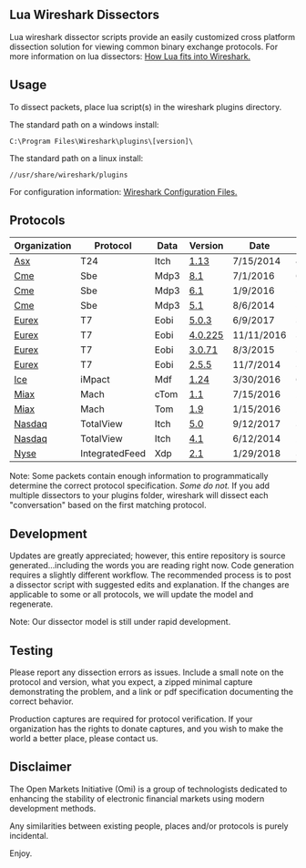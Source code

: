 ## Lua Wireshark Dissectors

Lua wireshark dissector scripts provide an easily customized cross platform dissection solution for viewing common binary exchange protocols. For more information on lua dissectors: [How Lua fits into Wireshark.](https://wiki.wireshark.org/Lua#How_Lua_fits_into_Wireshark "Wireshark's Lua Documentation")

## Usage

To dissect packets, place lua script(s) in the wireshark plugins directory.

The standard path on a windows install:

```
C:\Program Files\Wireshark\plugins\[version]\
```
The standard path on a linux install:

```
//usr/share/wireshark/plugins
```
For configuration information: [Wireshark Configuration Files.](https://www.wireshark.org/docs/wsug_html_chunked/ChAppFilesConfigurationSection.html "Wireshark Files Configuration Documentation")
## Protocols

|Organization | Protocol | Data | Version | Date | Size | Testing|
|--- | --- | --- | --- | --- | --- | ---|
|[Asx](https://github.com/Open-Markets-Initiative/wireshark-lua/tree/master/Asx "Australian Securities Exchange Dissectors") | T24 | Itch | [1.13](https://github.com/Open-Markets-Initiative/wireshark-lua/blob/master/Asx/Asx.T24.Itch.1.13.Script.Dissector.lua "Australian Securities Exchange 1.13 Script Dissector") | 7/15/2014 | 4672 | Verified|
|[Cme](https://github.com/Open-Markets-Initiative/wireshark-lua/tree/master/Cme "Chicago Mercantile Exchange Dissectors") | Sbe | Mdp3 | [8.1](https://github.com/Open-Markets-Initiative/wireshark-lua/blob/master/Cme/Cme.Sbe.Mdp3.8.1.Script.Dissector.lua "Chicago Mercantile Exchange 8.1 Script Dissector") | 7/1/2016 | 6544 | Verified|
|[Cme](https://github.com/Open-Markets-Initiative/wireshark-lua/tree/master/Cme "Chicago Mercantile Exchange Dissectors") | Sbe | Mdp3 | [6.1](https://github.com/Open-Markets-Initiative/wireshark-lua/blob/master/Cme/Cme.Sbe.Mdp3.6.1.Script.Dissector.lua "Chicago Mercantile Exchange 6.1 Script Dissector") | 1/9/2016 | 5830 | Verified|
|[Cme](https://github.com/Open-Markets-Initiative/wireshark-lua/tree/master/Cme "Chicago Mercantile Exchange Dissectors") | Sbe | Mdp3 | [5.1](https://github.com/Open-Markets-Initiative/wireshark-lua/blob/master/Cme/Cme.Sbe.Mdp3.5.1.Script.Dissector.lua "Chicago Mercantile Exchange 5.1 Script Dissector") | 8/6/2014 | 5821 | Verified|
|[Eurex](https://github.com/Open-Markets-Initiative/wireshark-lua/tree/master/Eurex "Eurex Exchange Dissectors") | T7 | Eobi | [5.0.3](https://github.com/Open-Markets-Initiative/wireshark-lua/blob/master/Eurex/Eurex.T7.Eobi.5.0.3.Script.Dissector.lua "Eurex Exchange 5.0.3 Script Dissector") | 6/9/2017 | 3279 | Untested|
|[Eurex](https://github.com/Open-Markets-Initiative/wireshark-lua/tree/master/Eurex "Eurex Exchange Dissectors") | T7 | Eobi | [4.0.225](https://github.com/Open-Markets-Initiative/wireshark-lua/blob/master/Eurex/Eurex.T7.Eobi.4.0.225.Script.Dissector.lua "Eurex Exchange 4.0.225 Script Dissector") | 11/11/2016 | 3276 | Untested|
|[Eurex](https://github.com/Open-Markets-Initiative/wireshark-lua/tree/master/Eurex "Eurex Exchange Dissectors") | T7 | Eobi | [3.0.71](https://github.com/Open-Markets-Initiative/wireshark-lua/blob/master/Eurex/Eurex.T7.Eobi.3.0.71.Script.Dissector.lua "Eurex Exchange 3.0.71 Script Dissector") | 8/3/2015 | 3078 | Untested|
|[Eurex](https://github.com/Open-Markets-Initiative/wireshark-lua/tree/master/Eurex "Eurex Exchange Dissectors") | T7 | Eobi | [2.5.5](https://github.com/Open-Markets-Initiative/wireshark-lua/blob/master/Eurex/Eurex.T7.Eobi.2.5.5.Script.Dissector.lua "Eurex Exchange 2.5.5 Script Dissector") | 11/7/2014 | 3060 | Untested|
|[Ice](https://github.com/Open-Markets-Initiative/wireshark-lua/tree/master/Ice "Intercontinental Exchange Dissectors") | iMpact | Mdf | [1.24](https://github.com/Open-Markets-Initiative/wireshark-lua/blob/master/Ice/Ice.iMpact.Mdf.1.24.Script.Dissector.lua "Intercontinental Exchange 1.24 Script Dissector") | 3/30/2016 | 6113 | Verified|
|[Miax](https://github.com/Open-Markets-Initiative/wireshark-lua/tree/master/Miax "Miami International Securities Exchange Dissectors") | Mach | cTom | [1.1](https://github.com/Open-Markets-Initiative/wireshark-lua/blob/master/Miax/Miax.Mach.cTom.1.1.Script.Dissector.lua "Miami International Securities Exchange 1.1 Script Dissector") | 7/15/2016 | 2406 | Verified|
|[Miax](https://github.com/Open-Markets-Initiative/wireshark-lua/tree/master/Miax "Miami International Securities Exchange Dissectors") | Mach | Tom | [1.9](https://github.com/Open-Markets-Initiative/wireshark-lua/blob/master/Miax/Miax.Mach.Tom.1.9.Script.Dissector.lua "Miami International Securities Exchange 1.9 Script Dissector") | 1/15/2016 | 2151 | Verified|
|[Nasdaq](https://github.com/Open-Markets-Initiative/wireshark-lua/tree/master/Nasdaq "National Association of Securities Dealers Automated Quotations Dissectors") | TotalView | Itch | [5.0](https://github.com/Open-Markets-Initiative/wireshark-lua/blob/master/Nasdaq/Nasdaq.TotalView.Itch.5.0.Script.Dissector.lua "National Association of Securities Dealers Automated Quotations 5.0 Script Dissector") | 9/12/2017 | 3101 | Tested|
|[Nasdaq](https://github.com/Open-Markets-Initiative/wireshark-lua/tree/master/Nasdaq "National Association of Securities Dealers Automated Quotations Dissectors") | TotalView | Itch | [4.1](https://github.com/Open-Markets-Initiative/wireshark-lua/blob/master/Nasdaq/Nasdaq.TotalView.Itch.4.1.Script.Dissector.lua "National Association of Securities Dealers Automated Quotations 4.1 Script Dissector") | 6/12/2014 | 2073 | Untested|
|[Nyse](https://github.com/Open-Markets-Initiative/wireshark-lua/tree/master/Nyse "New York Stock Exchnage Dissectors") | IntegratedFeed | Xdp | [2.1](https://github.com/Open-Markets-Initiative/wireshark-lua/blob/master/Nyse/Nyse.IntegratedFeed.Xdp.2.1.Script.Dissector.lua "New York Stock Exchnage 2.1 Script Dissector") | 1/29/2018 | 3822 | Verified|

Note: Some packets contain enough information to programmatically determine the correct protocol specification.  *Some do not.*  If you add multiple dissectors to your plugins folder, wireshark will dissect each "conversation" based on the first matching protocol.

## Development

Updates are greatly appreciated; however, this entire repository is source generated...including the words you are reading right now. Code generation requires a slightly different workflow.  The recommended process is to post a dissector script with suggested edits and explanation.  If the changes are applicable to some or all protocols, we will update the model and regenerate.

Note: Our dissector model is still under rapid development.

## Testing

Please report any dissection errors as issues.  Include a small note on the protocol and version, what you expect, a zipped minimal capture demonstrating the problem, and a link or pdf specification documenting the correct behavior. 

Production captures are required for protocol verification.  If your organization has the rights to donate captures, and you wish to make the world a better place, please contact us.

## Disclaimer

The Open Markets Initiative (Omi) is a group of technologists dedicated to enhancing the stability of electronic financial markets using modern development methods.

Any similarities between existing people, places and/or protocols is purely incidental.

Enjoy.

